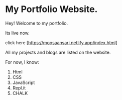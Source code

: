 # My Portfolio Website.

Hey! Welcome to my portfolio.

Its live now.

click here [https://moosaansari.netlify.app/index.html]

All my projects and blogs are listed on the website.

For now, I know:
1. Html
2. CSS
3. JavaScript
4. Repl.it
5. CHALK
 
